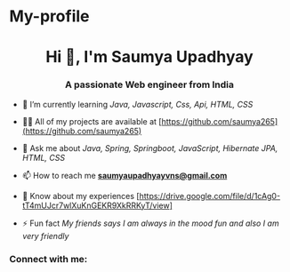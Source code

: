 # My-profile
<h1 align="center">Hi 👋, I'm Saumya Upadhyay</h1>
<h3 align="center">A passionate Web engineer from India</h3>


- 🌱 I’m currently learning *Java, Javascript, Css, Api, HTML, CSS*

- 👨‍💻 All of my projects are available at [https://github.com/saumya265](https://github.com/saumya265)

- 💬 Ask me about *Java, Spring, Springboot, JavaScript, Hibernate JPA, HTML, CSS*

- 📫 How to reach me **saumyaupadhyayvns@gmail.com**

- 📄 Know about my experiences [https://drive.google.com/file/d/1cAg0-tT4mUJcr7wlXuKnGEKR9XkRRKyT/view]

- ⚡ Fun fact *My friends says I am always in the mood fun and also I am very friendly*

<h3 align="left">Connect with me:</h3>
<p align="left">
